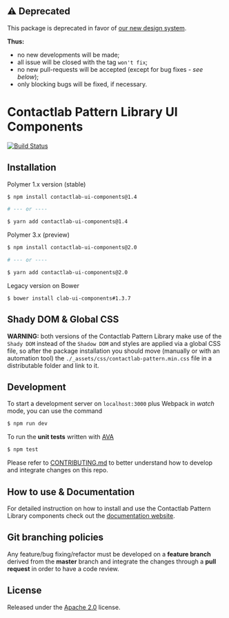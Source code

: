 ## :warning: Deprecated

This package is deprecated in favor of [our new design system](https://github.com/contactlab/design-system).

**Thus:**

-   no new developments will be made;
-   all issue will be closed with the tag `won't fix`;
-   no new pull-requests will be accepted (except for bug fixes - _see below_);
-   only blocking bugs will be fixed, if necessary.

# Contactlab Pattern Library UI Components

[![Build Status](https://travis-ci.org/contactlab/contactlab-ui-components.svg)](https://travis-ci.org/contactlab/contactlab-ui-components)

## Installation

Polymer 1.x version (stable)

```sh
$ npm install contactlab-ui-components@1.4

# --- or ----

$ yarn add contactlab-ui-components@1.4
```

Polymer 3.x (preview)

```sh
$ npm install contactlab-ui-components@2.0

# --- or ----

$ yarn add contactlab-ui-components@2.0
```

Legacy version on Bower

```
$ bower install clab-ui-components#1.3.7
```

## Shady DOM & Global CSS

**WARNING:** both versions of the Contactlab Pattern Library make use of the `Shady DOM` instead of the `Shadow DOM` and styles are applied via a global CSS file, so after the package installation you should move (manually or with an automation tool) the `./_assets/css/contactlab-pattern.min.css` file in a distributable folder and link to it.

## Development

To start a development server on `localhost:3000` plus Webpack in _watch_ mode, you can use the command

```sh
$ npm run dev
```

To run the **unit tests** written with [AVA](https://github.com/avajs/ava)

```sh
$ npm test
```

Please refer to [CONTRIBUTING.md](CONTRIBUTING.md) to better understand how to develop and integrate changes on this repo.

## How to use & Documentation

For detailed instruction on how to install and use the Contactlab Pattern Library components check out the [documentation website](https://ux.contactlab.com).

## Git branching policies

Any feature/bug fixing/refactor must be developed on a **feature branch** derived from the **master** branch and integrate the changes through a **pull request** in order to have a code review.

## License

Released under the [Apache 2.0](LICENSE) license.
